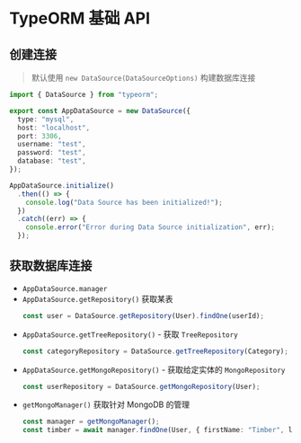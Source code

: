 # TypeORM 基础 API

## 创建连接

> 默认使用 `new DataSource(DataSourceOptions)` 构建数据库连接

```ts
import { DataSource } from "typeorm";

export const AppDataSource = new DataSource({
  type: "mysql",
  host: "localhost",
  port: 3306,
  username: "test",
  password: "test",
  database: "test",
});

AppDataSource.initialize()
  .then(() => {
    console.log("Data Source has been initialized!");
  })
  .catch((err) => {
    console.error("Error during Data Source initialization", err);
  });
```

## 获取数据库连接

- `AppDataSource.manager`
- `AppDataSource.getRepository()` 获取某表
  ```ts
  const user = DataSource.getRepository(User).findOne(userId);
  ```
- `AppDataSource.getTreeRepository()` - 获取 `TreeRepository`
  ```typescript
  const categoryRepository = DataSource.getTreeRepository(Category);
  ```
- `AppDataSource.getMongoRepository()` - 获取给定实体的 `MongoRepository`
  ```typescript
  const userRepository = DataSource.getMongoRepository(User);
  ```
- `getMongoManager()` 获取针对 MongoDB 的管理
  ```ts
  const manager = getMongoManager();
  const timber = await manager.findOne(User, { firstName: "Timber", lastName: "Saw" });
  ```
